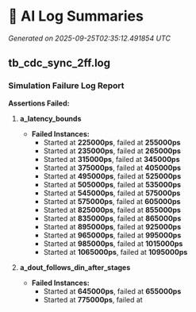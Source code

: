 # 🤖 AI Log Summaries

_Generated on 2025-09-25T02:35:12.491854 UTC_

## tb_cdc_sync_2ff.log

### Simulation Failure Log Report

**Assertions Failed:**
1. **a_latency_bounds**
   - **Failed Instances:**
     - Started at **225000ps**, failed at **255000ps**
     - Started at **235000ps**, failed at **265000ps**
     - Started at **315000ps**, failed at **345000ps**
     - Started at **375000ps**, failed at **405000ps**
     - Started at **495000ps**, failed at **525000ps**
     - Started at **505000ps**, failed at **535000ps**
     - Started at **545000ps**, failed at **575000ps**
     - Started at **575000ps**, failed at **605000ps**
     - Started at **825000ps**, failed at **855000ps**
     - Started at **835000ps**, failed at **865000ps**
     - Started at **895000ps**, failed at **925000ps**
     - Started at **965000ps**, failed at **995000ps**
     - Started at **985000ps**, failed at **1015000ps**
     - Started at **1065000ps**, failed at **1095000ps**

2. **a_dout_follows_din_after_stages**
   - **Failed Instances:**
     - Started at **645000ps**, failed at **655000ps**
     - Started at **775000ps**, failed at

